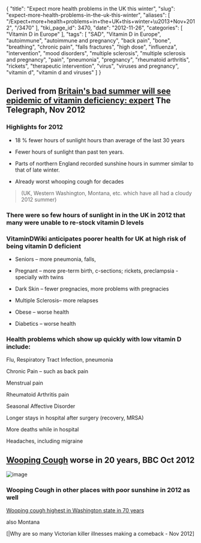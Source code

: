 {
    "title": "Expect more health problems in the UK this winter",
    "slug": "expect-more-health-problems-in-the-uk-this-winter",
    "aliases": [
        "/Expect+more+health+problems+in+the+UK+this+winter+\u2013+Nov+2012",
        "/3470"
    ],
    "tiki_page_id": 3470,
    "date": "2012-11-26",
    "categories": [
        "Vitamin D in Europe"
    ],
    "tags": [
        "SAD",
        "Vitamin D in Europe",
        "autoimmune",
        "autoimmune and pregnancy",
        "back pain",
        "bone",
        "breathing",
        "chronic pain",
        "falls fractures",
        "high dose",
        "influenza",
        "intervention",
        "mood disorders",
        "multiple sclerosis",
        "multiple sclerosis and pregnancy",
        "pain",
        "pneumonia",
        "pregnancy",
        "rheumatoid arthritis",
        "rickets",
        "therapeutic intervention",
        "virus",
        "viruses and pregnancy",
        "vitamin d",
        "vitamin d and viruses"
    ]
}


## Derived from [Britain's bad summer will see epidemic of vitamin deficiency: expert](http://www.telegraph.co.uk/health/healthnews/9698670/Britains-bad-summer-will-see-epidemic-of-vitamin-deficiency-expert.html) The Telegraph, Nov 2012

### Highlights for 2012

* 18 % fewer hours of sunlight hours than average of the last 30 years 

* Fewer hours of sunlight than past ten years.

* Parts of northern England recorded sunshine hours in summer similar to that of late winter.

* Already worst whooping cough for decades 

> (UK, Western Washington, Montana, etc. which have all had a cloudy 2012 summer) 

### There were so few hours of sunlight in in the UK in 2012 that many were unable to re-stock vitamin D levels

### VitaminDWiki anticipates poorer health for UK at high risk of being vitamin D deficient

* Seniors – more pneumonia, falls, 

* Pregnant – more pre-term birth, c-sections; rickets, preclampsia - specially with twins

* Dark Skin – fewer pregnacies, more problems with pregnacies

* Multiple Sclerosis– more relapses

* Obese – worse health

* Diabetics – worse health

### Health problems which show up quickly with low vitamin D include:

Flu, Respiratory Tract Infection, pneumonia

Chronic Pain – such as back pain

Menstrual pain

Rheumatoid Arthritis pain

Seasonal Affective Disorder

Longer stays in hospital after surgery (recovery, MRSA)

More deaths while in hospital

Headaches, including migraine 

## [Wooping Cough](http://www.bbc.co.uk/news/uk-20080472) worse in 20 years, BBC Oct 2012

<img src="https://d1bk1kqxc0sym.cloudfront.net/attachments/jpeg/uk-whooping-cough.jpg" alt="image">

### Wooping Cough in other places with poor sunshine in 2012 as well

[Wooping cough highest  in Washington state in 70 years](http://www.khq.com/story/20114031/whooping-cough-epidemic-slows%20) 

also Montana

[|Why are so many Victorian killer illnesses making a comeback - Nov 2012]
